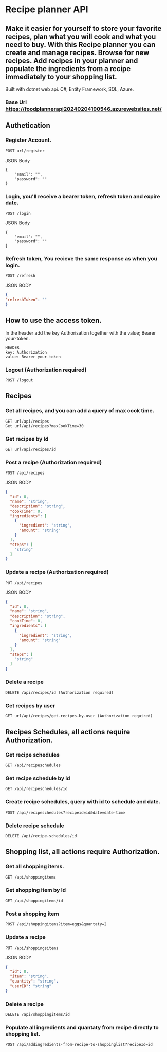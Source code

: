 # Recipe planner API
## Make it easier for yourself to store your favorite recipes, plan what you will cook and what you need to buy. With this Recipe planner you can create and manage recipes. Browse for new recipes. Add recipes in your planner and populate the ingredients from a recipe immediately to your shopping list.

Built with dotnet web api. C#, Entity Framework, SQL, Azure.

### Base Url https://foodplannerapi20240204190546.azurewebsites.net/

## Authetication

### Register Account.
```
POST url/register
```
JSON Body
```
{
    "email": "",
    "password": ""
}
```
### Login, you'll receive a bearer token, refresh token and expire date.
```
POST /login
```
JSON Body
```
{
    "email": "",
    "password": ""
}
```
### Refresh token, You recieve the same response as when you login.
```
POST /refresh
```
JSON BODY
```JSON
{
"refreshToken": ""
}
```
## How to use the access token. 
In the header add the key Authorisation together with the value; Bearer your-token.
``` 
HEADER
key: Authorization
value: Bearer your-token
```
### Logout (Authorization required)
```
POST /logout
```

## Recipes

### Get all recipes, and you can add a query of max cook time.
```
GET url/api/recipes
Get url/api/recipes?maxCookTime=30
```
### Get recipes by Id
```
GET url/api/recipes/id
```
### Post a recipe (Authorization required)
```
POST /api/recipes
```

JSON BODY
```JSON
{
  "id": 0,
  "name": "string",
  "description": "string",
  "cookTime": 0,
  "ingredients": [
    {
      "ingredient": "string",
      "amount": "string"
    }
  ],
  "steps": [
    "string"
  ]
}
```

### Update a recipe (Authorization required)
```
PUT /api/recipes
```
JSON BODY
``` JSON
{
  "id": 0,
  "name": "string",
  "description": "string",
  "cookTime": 0,
  "ingredients": [
    {
      "ingredient": "string",
      "amount": "string"
    }
  ],
  "steps": [
    "string"
  ]
}
```
### Delete a recipe
```
DELETE /api/recipes/id (Authorization required)
```
### Get recipes by user
```
GET url/api/recipes/get-recipes-by-user (Authorization required)
```
## Recipes Schedules, all actions require Authorization.

### Get recipe schedules
```
GET /api/recipeschedules
```
### Get recipe schedule by id
```
GET /api/recipeschedules/id
```
### Create recipe schedules, query with id to schedule and date.
```
POST /api/recipeschedules?recipeid=id&date=date-time
```
### Delete recipe schedule
```
DELETE /api/recipe-schedules/id
```
## Shopping list, all actions require Authorization.

### Get all shopping items.
```
GET /api/shoppingitems
```
### Get shopping item by Id
```
GET /api/shoppingitems/id
```
### Post a shopping item
```
POST /api/shoppingitems?item=eggs&quantaty=2
```
### Update a recipe
```
PUT /api/shoppingsitems
```
JSON BODY
``` JSON
{
  "id": 0,
  "item": "string",
  "quantity": "string",
  "userID": "string"
}
```
### Delete a recipe
```
DELETE /api/shoppingitems/id
```
### Populate all ingredients and quantaty from recipe directly to shopping list.
```
POST /api/addingredients-from-recipe-to-shoppinglist?recipeId=id
```





